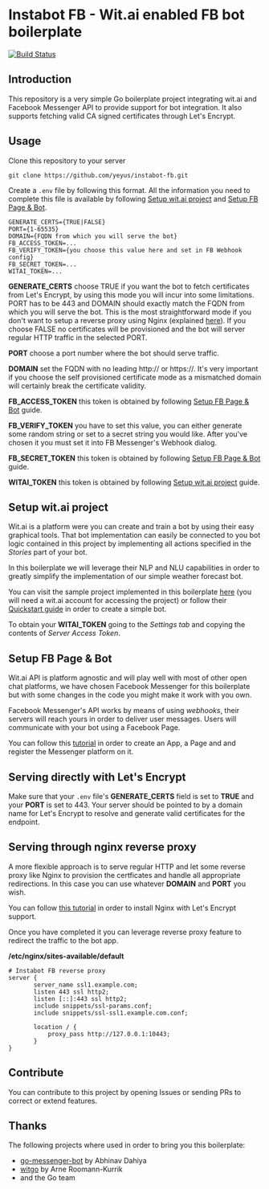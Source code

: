 
# Instabot FB - Wit.ai enabled FB bot boilerplate

[![Build Status](https://travis-ci.org/yeyus/instabot-fb.svg?branch=master)](https://travis-ci.org/yeyus/instabot-fb)

## Introduction

This repository is a very simple Go boilerplate project integrating wit.ai and Facebook Messenger API to provide support for bot integration. It also supports fetching valid CA signed certificates through Let's Encrypt.

## Usage

Clone this repository to your server

```
git clone https://github.com/yeyus/instabot-fb.git
```

Create a ```.env``` file by following this format. All the information you need to complete this file is available by following [Setup wit.ai project](#setup-witai-project) and [Setup FB Page & Bot](#setup-fb-page-bot).

```
GENERATE_CERTS={TRUE|FALSE}
PORT={1-65535}
DOMAIN={FQDN from which you will serve the bot}
FB_ACCESS_TOKEN=...
FB_VERIFY_TOKEN={you choose this value here and set in FB Webhook config}
FB_SECRET_TOKEN=...
WITAI_TOKEN=...
```

**GENERATE_CERTS** choose TRUE if you want the bot to fetch certificates from Let's Encrypt, by using this mode you will incur into some limitations. PORT has to be 443 and DOMAIN should exactly match the FQDN from which you will serve the bot. This is the most straightforward mode if you don't want to setup a reverse proxy using Nginx (explained [here](#serving-through-nginx-reverse-proxy)). If you choose FALSE no certificates will be provisioned and the bot will server regular HTTP traffic in the selected PORT.

**PORT** choose a port number where the bot should serve traffic.

**DOMAIN** set the FQDN with no leading http:// or https://. It's very important if you choose the self provisioned certificate mode as a mismatched domain will certainly break the certificate validity.

**FB_ACCESS_TOKEN** this token is obtained by following [Setup FB Page & Bot](#setup-fb-page-bot) guide.

**FB_VERIFY_TOKEN** you have to set this value, you can either generate some random string or set to a secret string you would like. After you've chosen it you must set it into FB Messenger's Webhook dialog.

**FB_SECRET_TOKEN** this token is obtained by following [Setup FB Page & Bot](#setup-fb-page-bot) guide.

**WITAI_TOKEN** this token is obtained by following [Setup wit.ai project](#setup-witai-project) guide.

## Setup wit.ai project

Wit.ai is a platform were you can create and train a bot by using their easy graphical tools. That bot implementation can easily be connected to you bot logic contained in this project by implementing all actions specified in the *Stories* part of your bot.

In this boilerplate we will leverage their NLP and NLU capabilities in order to greatly simplify the implementation of our simple weather forecast bot.

You can visit the sample project implemented in this boilerplate [here](https://wit.ai/yeyus/WeatherApp) (you will need a wit.ai account for accessing the project) or follow their [Quickstart guide](https://wit.ai/docs/quickstart) in order to create a simple bot.

To obtain your **WITAI_TOKEN** going to the _Settings tab_ and copying the contents of _Server Access Token_.

## Setup FB Page & Bot

Wit.ai API is platform agnostic and will play well with most of other open chat platforms, we have chosen Facebook Messenger for this boilerplate but with some changes in the code you might make it work with you own.

Facebook Messenger's API works by means of using *webhooks*, their servers will reach yours in order to deliver user messages. Users will communicate with your bot using a Facebook Page.

You can follow this [tutorial](https://developers.facebook.com/docs/apps/register) in order to create an App, a Page and and register the Messenger platform on it.

## Serving directly with Let's Encrypt

Make sure that your ```.env``` file's **GENERATE_CERTS** field is set to **TRUE** and your **PORT** is set to 443. Your server should be pointed to by a domain name for Let's Encrypt to resolve and generate valid certificates for the endpoint.

## Serving through nginx reverse proxy

A more flexible approach is to serve regular HTTP and let some reverse proxy like Nginx to provision the certficates and handle all appropriate redirections. In this case you can use whatever **DOMAIN** and **PORT** you wish. 

You can follow [this tutorial](https://www.digitalocean.com/community/tutorials/how-to-secure-nginx-with-let-s-encrypt-on-ubuntu-16-04) in order to install Nginx with Let's Encrypt support.

Once you have completed it you can leverage reverse proxy feature to redirect the traffic to the bot app.

**/etc/nginx/sites-available/default**
```
# Instabot FB reverse proxy
server {
       server_name ssl1.example.com;
       listen 443 ssl http2;
       listen [::]:443 ssl http2;
       include snippets/ssl-params.conf;
       include snippets/ssl-ssl1.example.com.conf;

       location / {
		   proxy_pass http://127.0.0.1:10443;
       }
}
```

## Contribute

You can contribute to this project by opening Issues or sending PRs to correct or extend features.

## Thanks

The following projects where used in order to bring you this boilerplate:

* [go-messenger-bot](https://github.com/abhinavdahiya/go-messenger-bot) by Abhinav Dahiya
* [witgo](https://github.com/kurrik/witgo) by Arne Roomann-Kurrik
* and the Go team
